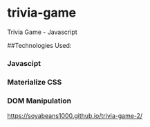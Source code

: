 # trivia-game
Trivia Game - Javascript

##Technologies Used:
### Javascipt
### Materialize CSS
### DOM Manipulation

https://soyabeans1000.github.io/trivia-game-2/
